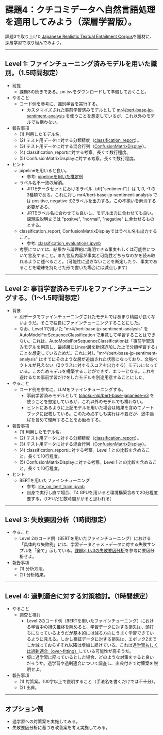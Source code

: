# 課題4：クチコミデータへ自然言語処理を適用してみよう（深層学習版）。
課題3で取り上げた[Japanese Realistic Textual Entailment Corpus](https://github.com/megagonlabs/jrte-corpus)を題材に、深層学習で取り組んでみよう。

---
## Level 1: ファインチューニング済みモデルを用いた識別。（1.5時間想定）
- 前提
    - 課題3の続きである。pn.tsvをダウンロードして準備しておくこと。
- やること
    - コード例を参考に、識別学習を実行する。
        - カスタマイズされた事前学習済みモデルとして [mr4/bert-base-jp-sentiment-analysis](https://huggingface.co/mr4/bert-base-jp-sentiment-analysis) を使うことを想定しているが、これ以外のモデルでも構わない。
- 報告事項
    - (1) 利用したモデル名。
    - (2) テスト用データに対する分類精度（[classification_report](https://scikit-learn.org/stable/modules/generated/sklearn.metrics.classification_report.html)）。
    - (3) テスト用データに対する混合行列（[ConfusionMatrixDisplay](https://scikit-learn.org/stable/modules/generated/sklearn.metrics.ConfusionMatrixDisplay.html)）。
    - (4) classification_reportに対する考察。長くて数行程度。
    - (5) ConfusionMatrixDisplayに対する考察。長くて数行程度。
- ヒント
    - pipelineを用いると良い。
        - 参考: [pipelineを用いた推定例](../4-nlp/sample-pipeline.ipynb)
    - ラベル名不一致の解消。
        - JRTEデータセットにおけるラベル（df["sentiment"]）は 1, 0, -1 の3種類である。これに対し mr4/bert-base-jp-sentiment-analysis では positive, negative の2ラベルを出力する。この不揃いを解消する必要がある。
        - JRTEラベル名に合わせても良いし、モデル出力に合わせても良い。課題説説明文では "positve", "normal", "negative" に合わせるものとする。
    - classification_report, ConfusionMatrixDisplayではラベル名も出力すること。
        - 参考: [classification_evaluations.ipynb](../2-ml-intro/classification_evaluations.ipynb)
    - 考察については、結果から論理的に説明できる事実もしくは可能性について言及すること。また言及内容が事実と可能性どちらなのかを読み取れるように述べること。（可能性に過ぎないことを断定したり、事実であることを曖昧を持たせた形で書いた場合には減点します）

---
## Level 2: 事前学習済みモデルをファインチューニングする。（1〜1.5時間想定）
- 背景
    - 別データでファインチューニングされたモデルではあまり精度が良くないようだ。そこで独自にファインチューニングすることにした。
    - なお、Level 1で用いた "mr4/bert-base-jp-sentiment-analysis" を AutoModelForSequenceClassification で用意して学習することはできない。これは、AutoModelForSequenceClassificationは「事前学習済みモデルを用意し、最終層にLinear層を新規追加した上で分類学習する」ことを想定しているためだ。これに対し "mr4/bert-base-jp-sentiment-analysis" はすでにそのような層が追加された状態になっており、文脈ベクトルが見えない（2クラスに対するスコアを出力する）モデルになっている。このためモデルを構築することができず、エラーとなる。これを避けるため事前学習だけをしたモデルを別途用意することにした。
- やること
    - コード例を参考に、LLMをファインチューニングする。
        - 事前学習済みモデルとして [tohoku-nlp/bert-base-japanese-v3](https://huggingface.co/tohoku-nlp/bert-base-japanese-v3) を使うことを想定しているが、これ以外のモデルでも構わない。
        - ヒントにあるように上記モデルを用いた場合は結果を含めてノートブックに記載している。このため必ずしも実行は不要だが、途中過程を含めて理解することをお勧めする。
- 報告事項
    - (1) 利用したモデル名。
    - (2) テスト用データに対する分類精度（[classification_report](https://scikit-learn.org/stable/modules/generated/sklearn.metrics.classification_report.html)）。
    - (3) テスト用データに対する混合行列（[ConfusionMatrixDisplay](https://scikit-learn.org/stable/modules/generated/sklearn.metrics.ConfusionMatrixDisplay.html)）。
    - (4) classification_reportに対する考察。Level 1 との比較を含めること。長くて10行程度。
    - (5) ConfusionMatrixDisplayに対する考察。Level 1 との比較を含めること。長くて10行程度。
- ヒント
    - BERTを用いたファインチューニング
        - 参考: [jrte_pn_bert_train.ipynb](../4-nlp/jrte_pn_bert_train.ipynb)
        - 自身で実行し直す場合、T4 GPUを用いると環境構築含めて20分程度要する。（CPUだと数時間かかると思われる）

---
## Level 3: 失敗要因分析（1時間想定）
- やること
    - Level 2のコード例（BERTを用いたファインチューニング）における「具体的な失敗例」には、学習データとテストデータに対する失敗サンプルを「全て」示している。[課題3, Lv3の失敗要因分析](./report3_2024.md)を参考に要因分析せよ。
- 報告事項
    - (1) 分析方法。
    - (2) 分析結果。

---
## Level 4: 過剰適合に対する対策検討。（1時間想定）
- やること
    - 調査と検討
        - Level 2のコード例（BERTを用いたファインチューニング）における学習中の損失推移を眺めると、学習データに対する損失は、頭打ちになっているようだが基本的には減る方向にうまく学習できているように見える。しかし検証データに対する損失は、エポック2までしか減っておらずそれ以降は増加し続けている。これは[過学習もしくは過剰適合（over-fitting）](https://en.wikipedia.org/wiki/Overfitting#Machine_learning)している可能性が高そうだ。
        - 仮に過学習に陥っているとした場合、どのような対策をすると良いだろうか。過学習や過剰適合について調査し、出典付きで対策案を説明せよ。
- 報告事項
    - (1) 対策案。100字以上で説明すること（手法名を書くだけでは不十分）。
    - (2) 出典。

---
## オプション例
- 過学習への対策案を実施してみる。
- 失敗要因分析に基づき改善案を考え実施してみる。
